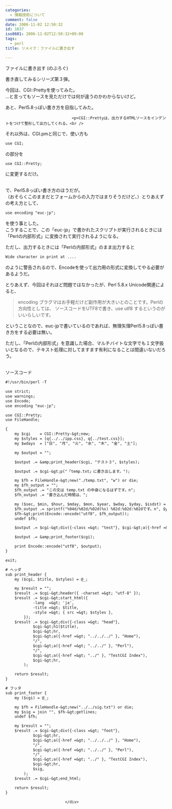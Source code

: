 ```yaml
---
categories:
  - 情報技術について
comment: false
date: 2006-11-02 12:50:32
id: 1037
iso8601: 2006-11-02T12:50:32+09:00
tags:
  - perl
title: リメイク：ファイルに書き出す

---
```


<div class="entry-body">
                                 <p>ファイルに書き出す (のぶろぐ)</p>

<p>書き直してみるシリーズ第３弾。</p>

<p>今回は、CGI::Prettyを使ってみた。<br />
…と言ってもソースを見ただけでは何が違うのかわからないけど。</p>

<p>あと、Perl5.8っぽい書き方を目指してみた。<br /></p>
                              
                                 <p>CGI::Prettyは、出力するHTMLソースをインデントをつけて整形して出力してくれる。<br />
それ以外は、CGI.pmと同じで、使い方も</p>

```default
use CGI;
```

<p>の部分を</p>

```default
use CGI::Pretty;
```

<p>に変更するだけ。</p>

<p><br />
で、Perl5.8っぽい書き方のほうだが。<br />
（おそらくこのままだとフォームからの入力ではまりそうだけど、）とりあえずの考え方として、</p>

```default
use encoding "euc-jp";
```

<p>を使う事とした。<br />
こうすることで、この「euc-jp」で書かれたスクリプトが実行されるときには「Perlの内部形式」に変換されて実行されるようになる。</p>

<p>ただし、出力するときには「Perlの内部形式」のまま出力すると</p>

```default
Wide character in print at ....
```

<p>のように警告されるので、Encodeを使って出力用の形式に変換してやる必要があるようだ。</p>

<p>とりあえず、今回はそれほど問題ではなかったが、Perl 5.8.x Unicode関連によると、</p>

<blockquote>encoding プラグマはお手軽だけど副作用が大きいとのことです。Perlの方向性としては、 ソースコードをUTF8で書き、use utf8 するというのがいいらしいです。 </blockquote>

<p>ということなので、euc-jpで書いているのであれば、無理矢理Perl5.8っぽい書き方をする必要は無い。</p>

<p>ただし、「Perlの内部形式」を意識した場合、マルチバイトな文字でも１文字扱いとなるので、テキスト処理に対してますます有利になることは間違いないだろう。</p>

<p><br />
ソースコード</p>

```default
#!/usr/bin/perl -T

use strict;
use warnings;
use Encode;
use encoding "euc-jp";

use CGI::Pretty;
use FileHandle;

{
    my $cgi    = CGI::Pretty-&gt;new;
    my $styles = [q{../../ipp.css}, q{../test.css}];
    my $wdays  = ["日", "月", "火", "水", "木", "金", "土"];

    my $output = "";

    $output .= &amp;print_header($cgi, "テスト３", $styles);

    $output .= $cgi-&gt;p("「temp.txt」に書き出します。");

    my $fh = FileHandle-&gt;new("./temp.txt", "w") or die;
    my $fh_output = "";
    $fh_output .= "この文は temp.txt の中身になるはずです。n";
    $fh_output .= "書き込んだ時間は、";

    my ($sec, $min, $hour, $mday, $mon, $year, $wday, $yday, $isdst) = localtime;
    $fh_output .= sprintf("%04d/%02d/%02d(%s) %02d:%02d:%02dです。n", $year + 1900, $mon + 1, $mday, $wdays-&gt;[$wday], $hour, $min, $sec);
    $fh-&gt;print(Encode::encode("utf8", $fh_output));
    undef $fh;

    $output .= $cgi-&gt;div({-class =&gt; "test"}, $cgi-&gt;a({-href =&gt; "./temp.txt"}, "temp.txtを見る"));

    $output .= &amp;print_footer($cgi);

    print Encode::encode("utf8", $output);
}

exit;

# ヘッダ
sub print_header {
    my ($cgi, $title, $styles) = @_;

    my $result = "";
    $result .= $cgi-&gt;header({ -charset =&gt; "utf-8" });
    $result .= $cgi-&gt;start_html({
            -lang  =&gt; 'ja',
            -title =&gt; $title,
            -style =&gt; { src =&gt; $styles },
        });
    $result .= $cgi-&gt;div({-class =&gt; "head"},
            $cgi-&gt;h1($title),
            $cgi-&gt;hr,
            $cgi-&gt;a({-href =&gt; "../../../" }, "Home"),
            "/",
            $cgi-&gt;a({-href =&gt; "../../" }, "Perl"),
            "/",
            $cgi-&gt;a({-href =&gt; "../" }, "TestCGI Index"),
            $cgi-&gt;hr,
        );

    return $result;
}

# フッタ
sub print_footer {
    my ($cgi) = @_;

    my $fh = FileHandle-&gt;new("../../sig.txt") or die;
    my $sig = join "", $fh-&gt;getlines;
    undef $fh;

    my $result = "";
    $result .= $cgi-&gt;div({-class =&gt; "foot"},
            $cgi-&gt;hr,
            $cgi-&gt;a({-href =&gt; "../../../" }, "Home"),
            "/",
            $cgi-&gt;a({-href =&gt; "../../" }, "Perl"),
            "/",
            $cgi-&gt;a({-href =&gt; "../" }, "TestCGI Index"),
            $cgi-&gt;hr,
            $sig,
        );
    $result .= $cgi-&gt;end_html;

    return $result;
}
```
                              </div>
    	